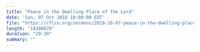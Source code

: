 ```yaml
---
title: "Peace in the Dwelling Place of the Lord"
date: 'Sun, 07 Oct 2018 10:00:00 EDT'
file: "https://cflcn.org/sermons/2018-10-07-peace-in-the-dwelling-place-of-the-lord.m4a"
length: "14308870"
duration: "29:39"
summary: ""
---
```

